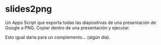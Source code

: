 # slides2png

Un Apps Script que exporta todas las diapositivas de una presentación de Google a PNG. Copiar dentro de una presentación y ejecutar.

Esto igual daría para un complemento... (algún día).
